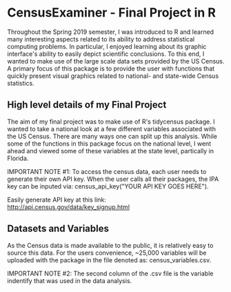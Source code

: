 # CensusExaminer - Final Project in R

Throughout the Spring 2019 semester, I was introduced to R and learned many interesting aspects related to its ability to address
statistical computing problems. In particular, I enjoyed learning about its graphic interface's ability to easily depict scientific 
conclusions. To this end, I wanted to make use of the large scale data sets provided by the US Census. A primary focus of this package is to provide the user with functions that quickly present visual graphics related to national- and state-wide Census statistics. 

## High level details of my Final Project

The aim of my final project was to make use of R's tidycensus package. I wanted to take a national look at a few different variables
associated with the US Census. There are many ways one can split up this analysis. While some of the functions in this package focus
on the national level, I went ahead and viewed some of these variables at the state level, partically in Florida.

IMPORTANT NOTE #1: To access the census data, each user needs to generate their own API key. When the user calls all their packages, the IPA key can be inputed via: census_api_key("YOUR API KEY GOES HERE"). 

Easily generate API key at this link: http://api.census.gov/data/key_signup.html

## Datasets and Variables

As the Census data is made available to the public, it is relatively easy to source this data. For the users convenience, ~25,000 variables will be uploaded with the package in the file denoted as: census_variables.csv.

IMPORTANT NOTE #2: The second column of the .csv file is the variable indentify that was used in the data analysis.
